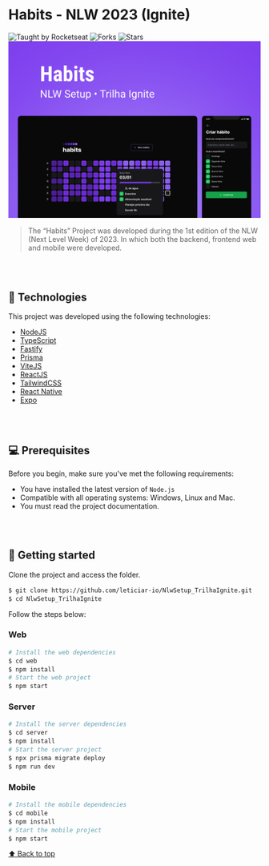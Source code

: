# Habits - NLW 2023 (Ignite)

  <img src="https://img.shields.io/static/v1?label=Taught%20by&message=Rocketseat&color=white&labelColor=8257E5" alt="Taught by Rocketseat">
  <img src="https://img.shields.io/github/forks/leticiar-io/NlwSetup_TrilhaIgnite?label=forks&message=MIT&color=white&labelColor=8257E5" alt="Forks">
  <img src="https://img.shields.io/github/stars/leticiar-io/NlwSetup_TrilhaIgnite?label=stars&message=MIT&color=white&labelColor=8257E5" alt="Stars">

<img id="habits" src="./.github/habits-cover.png" alt="habits cover">

> The “Habits” Project was developed during the 1st edition of the NLW (Next Level Week) of 2023. In which both the backend, frontend web and mobile were developed.

<br></br>

## 🧪 Technologies

This project was developed using the following technologies:

- [NodeJS](https://nodejs.org/)
- [TypeScript](https://www.typescriptlang.org/)
- [Fastify](https://www.fastify.io/)
- [Prisma](https://www.prisma.io/)
- [ViteJS](https://vitejs.dev/)
- [ReactJS](https://reactjs.org/)
- [TailwindCSS](https://tailwindcss.com/)
- [React Native](https://reactnative.dev/)
- [Expo](https://expo.io/)


<br></br>

## 💻 Prerequisites

Before you begin, make sure you've met the following requirements:

- You have installed the latest version of `Node.js`
- Compatible with all operating systems: Windows, Linux and Mac.
- You must read the project documentation.


<br></br>

## 🚀 Getting started

Clone the project and access the folder.

```bash
$ git clone https://github.com/leticiar-io/NlwSetup_TrilhaIgnite.git
$ cd NlwSetup_TrilhaIgnite
```

Follow the steps below:

### Web

```bash
# Install the web dependencies
$ cd web
$ npm install
# Start the web project
$ npm start
```

### Server

```bash
# Install the server dependencies
$ cd server
$ npm install
# Start the server project
$ npx prisma migrate deploy
$ npm run dev
```

### Mobile

```bash
# Install the mobile dependencies
$ cd mobile
$ npm install
# Start the mobile project
$ npm start
```

[⬆ Back to top](#habits)<br>